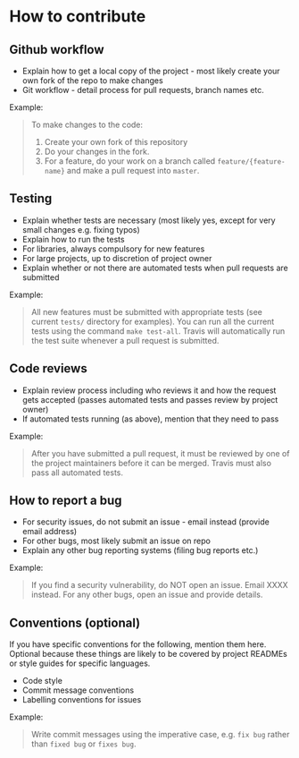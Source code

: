 # How to contribute

## Github workflow

- Explain how to get a local copy of the project - most likely create your own fork of the repo to make changes
- Git workflow - detail process for pull requests, branch names etc.

Example:
> To make changes to the code:
> 1. Create your own fork of this repository 
> 2. Do your changes in the fork. 
> 3. For a feature, do your work on a branch called `feature/{feature-name}` and make a pull request into `master`.

## Testing

- Explain whether tests are necessary (most likely yes, except for very small changes e.g. fixing typos)
- Explain how to run the tests
- For libraries, always compulsory for new features
- For large projects, up to discretion of project owner
- Explain whether or not there are automated tests when pull requests are submitted

Example:
> All new features must be submitted with appropriate tests (see current `tests/` directory for examples). You can run all the current tests using the command `make test-all`. Travis will automatically run the test suite whenever a pull request is submitted.

## Code reviews

- Explain review process including who reviews it and how the request gets accepted (passes automated tests and passes review by project owner)
- If automated tests running (as above), mention that they need to pass

Example:
> After you have submitted a pull request, it must be reviewed by one of the project maintainers before it can be merged. Travis must also pass all automated tests.

## How to report a bug

- For security issues, do not submit an issue - email instead (provide email address)
- For other bugs, most likely submit an issue on repo
- Explain any other bug reporting systems (filing bug reports etc.)

Example:
> If you find a security vulnerability, do NOT open an issue. Email XXXX instead.
> For any other bugs, open an issue and provide details.

## Conventions (optional)

If you have specific conventions for the following, mention them here. Optional because these things are likely to be covered by project READMEs or style guides for specific languages.
- Code style
- Commit message conventions
- Labelling conventions for issues

Example:
> Write commit messages using the imperative case, e.g. `fix bug` rather than `fixed bug` or `fixes bug`.
